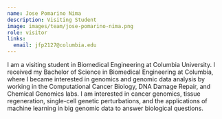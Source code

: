 ```yaml
---
name: Jose Pomarino Nima
description: Visiting Student
image: images/team/jose-pomarino-nima.png
role: visitor
links:
  email: jfp2127@columbia.edu
---
```


I am a visiting student in Biomedical Engineering at Columbia University. I received my Bachelor of Science in Biomedical Engineering at Columbia, where I became interested in genomics and genomic data analysis by working in the Computational Cancer Biology, DNA Damage Repair, and Chemical Genomics labs. I am interested in cancer genomics, tissue regeneration, single-cell genetic perturbations, and the applications of machine learning in big genomic data to answer biological questions.
